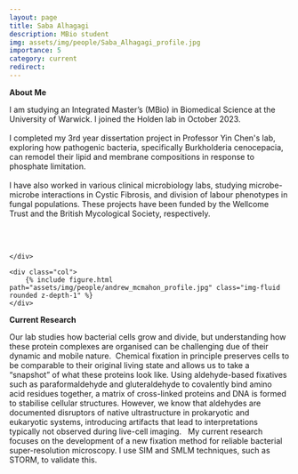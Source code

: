 ```yaml
---
layout: page
title: Saba Alhagagi
description: MBio student
img: assets/img/people/Saba_Alhagagi_profile.jpg
importance: 5
category: current
redirect: 
---
```

<div class="container">
  <div class="row">
    <div class="col">
<b>About Me</b>

I am studying an Integrated Master’s (MBio) in Biomedical Science at the University of Warwick. I joined the Holden lab in October 2023. 
<br>
<br>
I completed my 3rd year dissertation project in Professor Yin Chen's lab, exploring how pathogenic bacteria, specifically Burkholderia cenocepacia, can remodel their lipid and membrane compositions in response to phosphate limitation. 
<br>
<br>
I have also worked in various clinical microbiology labs, studying microbe-microbe interactions in Cystic Fibrosis, and division of labour phenotypes in fungal populations. These projects have been funded by the Wellcome Trust and the British Mycological Society, respectively. 

<br>
<br>

    </div>

    <div class="col">
        {% include figure.html path="assets/img/people/andrew_mcmahon_profile.jpg" class="img-fluid rounded z-depth-1" %}
    </div>
  </div>
  <div class="row">

  <b>Current Research</b>

Our lab studies how bacterial cells grow and divide, but understanding how these protein complexes are organised can be challenging due of their dynamic and mobile nature.  Chemical fixation in principle preserves cells to be comparable to their original living state and allows us to take a “snapshot” of what these proteins look like. Using aldehyde-based fixatives such as paraformaldehyde and gluteraldehyde to covalently bind amino acid residues together, a matrix of cross-linked proteins and DNA is formed to stabilise cellular structures. However, we know that aldehydes are documented disruptors of native ultrastructure in prokaryotic and eukaryotic systems, introducing artifacts that lead to interpretations typically not observed during live-cell imaging.   My current research focuses on the development of a new fixation method for reliable bacterial super-resolution microscopy. I use SIM and SMLM techniques, such as STORM, to validate this. 

 </div>
</div>
